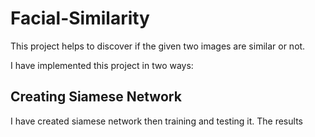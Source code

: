 # Facial-Similarity
This project helps to discover if the given two images are similar or not.

I have implemented this project in two ways:

## Creating Siamese Network
I have created siamese network then training and testing it.
The results
